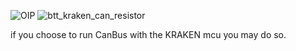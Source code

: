 
![OIP](https://github.com/user-attachments/assets/918054cf-4954-440c-abe8-2405032fbf49)
![btt_kraken_can_resistor](https://github.com/user-attachments/assets/484fc916-88d8-4c2a-ae46-5c87da4c0da0)


if you choose to run CanBus with the KRAKEN mcu you may do so.
